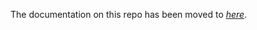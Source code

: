 The documentation on this repo has been moved to [*here*](https://docs.microsoft.com/en-us/azure/machine-learning/preview/deployment-setup-configuration).
